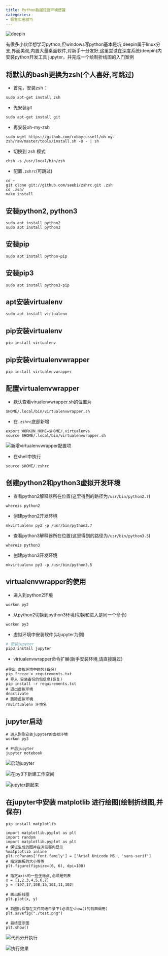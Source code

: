 ```yaml
---
title: Python数据挖掘环境搭建
categories:
- 极客实用技巧
---
```




![deepin](https://cdn.fangyuanxiaozhan.com/assets/1694248208388fZEP8cx0.png)

有很多小伙伴想学习python,但windows写python基本是坑,deepin属于linux分支,界面美观,内置大量桌面软件,对新手十分友好,这里尝试在深度系统(deepin)内安装python开发工具 jupyter，并完成一个绘制折线图的入门案例

## 将默认的bash更换为zsh(个人喜好,可跳过)
- 首先，安装zsh：
```
sudo apt-get install zsh
```
- 先安装git

```
sudo apt-get install git
```
- 再安装oh-my-zsh

```
sudo wget https://github.com/robbyrussell/oh-my-zsh/raw/master/tools/install.sh -O - | sh
```

- 切换到 zsh 模式
```
chsh -s /usr/local/bin/zsh
```

-  配置`.zshrc`(可跳过)
```shell
cd ~
git clone git://github.com/seebi/zshrc.git .zsh
cd .zsh/
make install
```

## 安装python2, python3
```
sudo apt install python2
sudo apt install python3
```


## 安装pip
```
sudo apt install python-pip
```
## 安装pip3
```
sudo apt install python3-pip
```
## apt安装virtualenv
```
sudo apt install virtualenv
```

## pip安装virtualenv 

```
pip install virtualenv
```

## pip安装virtualenvwrapper

```
pip install virtualenvwrapper
```

## 配置virtualenvwrapper

-  默认查看virualenvwrapper.sh的位置为

```
$HOME/.local/bin/virtualenvwrapper.sh
```

- 在`.zshrc`底部新增

```
export WORKON_HOME=$HOME/.virtualenvs
source $HOME/.local/bin/virtualenvwrapper.sh
```
![新增virtualenvwrapper配置项](https://cdn.fangyuanxiaozhan.com/assets/1694248212096JzHfYWPM.png)


- 在shell中执行
```
source $HOME/.zshrc
```

## 创建python2和python3虚拟开发环境
- 查看python2解释器所在位置(这里得到的路径为`/usr/bin/python2.7`)
```
whereis python2
```

- 创建python2开发环境
```
mkvirtualenv py2 -p /usr/bin/python2.7
```
- 查看python3解释器所在位置(这里得到的路径为`/usr/bin/python3.5`)
```
whereis python3
```

- 创建python3开发环境
```
mkvirtualenv py3 -p /usr/bin/python3.5
```

## virtualenvwrapper的使用
- 进入到python2环境
```
workon py2
```

- 从python2切换到python3环境(切换和进入是同一个命令)

```
workon py3
```

- 虚拟环境中安装软件(以jupyter为例)

```python
# 安装jupyter
pip3 install jupyter
```

- virtualenvwrapper命令扩展(新手安装环境,请直接跳过)
```
#导出 虚拟环境中的包(备份)
pip freeze > requirements.txt
# 导入 安装备份的包信息(恢复)
pip install -r requirements.txt
# 退出虚拟环境
deactivate
# 删除虚拟环境
rmvirtualenv 环境名
```

## jupyter启动

```
# 进入刚刚安装jupyter的虚拟环境
workon py3

# 开启jupyter
jupyter notebook

```
![启动jupyter](https://cdn.fangyuanxiaozhan.com/assets/1694248215669QeDstP13.png)

![在py3下新建工作空间](https://cdn.fangyuanxiaozhan.com/assets/1694248218551FG3XFJZT.png)

![jupyter跑起来](https://cdn.fangyuanxiaozhan.com/assets/1694248222968XmXS4Sex.png)

## 在jupyter中安装 matplotlib 进行绘图(绘制折线图,并保存)
```
pip install matplotlib
```

```
import matplotlib.pyplot as plt
import random
import matplotlib.pyplot as plt
# 保证生成的图片在浏览器内显示
%matplotlib inline
plt.rcParams['font.family'] = ['Arial Unicode MS', 'sans-serif']
# 指定画板的大小等等
plt.figure(figsize=(6, 6), dpi=100)

# 指定axis的一些坐标点,必须是列表
x = [1,2,3,4,5,6,7]
y = [107,17,108,15,101,11,102]

# 画出折线图
plt.plot(x, y)

# 将图片保存在文件同级目录下(必须在show()的前面调用)
plt.savefig("./test.png")

# 最终显示图
plt.show()

```
![代码分开执行](https://cdn.fangyuanxiaozhan.com/assets/1694248226163nRXeSkfT.png)

![执行效果](https://cdn.fangyuanxiaozhan.com/assets/1694248230095zJnw1MGh.png)